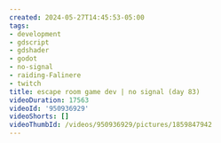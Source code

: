 ```yaml
---
created: 2024-05-27T14:45:53-05:00
tags:
- development
- gdscript
- gdshader
- godot
- no-signal
- raiding-Falinere
- twitch
title: escape room game dev | no signal (day 83)
videoDuration: 17563
videoId: '950936929'
videoShorts: []
videoThumbId: /videos/950936929/pictures/1859847942
---
```

